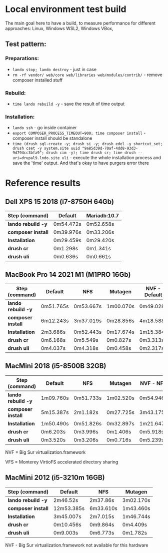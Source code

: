 # Local environment test build

The main goal here to have a build, to measure performance for different approaches: Linux, Windows WSL2, Windows VBox,

## Test pattern:
### Preparations:
- `lando stop; lando destroy` - just in case
- `rm -rf vendor/ web/core web/libraries web/modules/contrib/` - remove composer installed stuff
### Rebuild:
- `time lando rebuild -y` - save the result of time output
### Installation:
- `lando ssh` - go inside container
- `export COMPOSER_PROCESS_TIMEOUT=900; time composer install` - composer install should be standalone
- `time (drush sql-create -y; drush si -y; drush edel -y shortcut_set; drush cset -y system.site uuid "9a85d39d-70af-4dd8-93d3-9d794cc3bfa9"; drush cim -y); time drush cr; time drush --uri=drupal9.lndo.site uli` - execute the whole installation process and save the 'time' output. And that's okay to have purgers error there

# Reference results

## Dell XPS 15 2018 (i7-8750H 64Gb)

Step (command) | Default | Mariadb:10.7
--- | --- | ---
**lando rebuild -y** | 0m54.472s | 0m52.658s
**composer install** | 0m39.976s | 0m33.206s
**Installation** | 0m29.459s | 0m29.420s
**drush cr** | 0m1.298s | 0m1.341s
**drush uli** | 0m0.636s | 0m0.661s

## MacBook Pro 14 2021 M1 (M1PRO 16Gb)

Step (command) | Default | NFS | Mutagen | NVF - Default | NVF - NFS | NVF - NFS+VFS | NVF - Mutagen+VFS | NVF - Mutagen
--- | --- | --- | --- | --- | --- | --- | --- | ---
**lando rebuild -y** | 0m51.765s | 0m53.667s | 1m00.070s | 0m49.028s | 0m45.311s | 0m45.893s | 0m49.446s | 0m56.399s
**composer install** | 6m12.243s | 3m37.019s | 0m28.856s | 4m18.588s | 2m21.539s | 2m33.923s | 0m29.812s | 0m25.302s
**Installation** | 2m3.686s | 0m52.443s | 0m17.674s | 1m15.384s | 0m43.886s | 0m36.884s | 0m15.371s | 0m17.122s
**drush cr** | 0m6.168s | 0m5.549s | 0m0.827s | 0m3.313s | 0m4.965s | 0m3.540s | 0m0.736s | 0m0.691s
**drush uli** | 0m4.037s | 0m4.318s | 0m0.458s | 0m2.317s | 0m3.637s | 0m2.438s | 0m0.382s | 0m0.383s

## MacMini 2018 (i5-8500B 32GB)

Step (command) | Default | NFS | Mutagen | NVF - NFS | NVF - VFS | NVF - Mutangen+VFS | NVF - Mutagen
--- | --- | --- | --- | --- | --- | --- | ---
**lando rebuild -y** | 1m09.760s | 0m51.733s | 1m02.520s | 0m54.946s | 0m52.401s | 0m58.567s | 1m03.250s
**composer install** | 5m15.387s | 2m1.182s | 0m27.725s | 3m43.175s | 2m25.208s | 0m30.047s | 1m4.242s
**Installation** | 1m50.490s | 0m51.826s | 0m32.897s | 1m21.647s | 1m20.198s | 0m44.975s | 0m48.675s
**drush cr** | 0m6.203s | 0m3.996s | 0m1.406s | 0m5.918s | 0m4.872s | 0m1.709s | 0m2.002s
**drush uli** | 0m3.520s | 0m3.206s | 0m0.716s | 0m5.239s | 0m3.104s | 0m0.833s | 0m0.840s

NVF = Big Sur virtualization.framework

VFS = Monterey VirtioFS accelerated directory sharing

## MacMini 2012 (i5-3210m 16GB)

Step (command) | Default | NFS | Mutagen
--- | --- | --- | ---
**lando rebuild -y** | 2m46.52s | 2m37.86s | 3m02.170s
**composer install** | 12m53.385s | 6m33.610s | 1m43.460s
**Installation** | 3m45.007s | 2m7.015s | 1m46.744s
**drush cr** | 0m10.456s | 0m9.864s | 0m4.409s
**drush uli** | 0m9.003s | 0m6.773s | 0m1.782s

NVF - Big Sur virtualization.framework not available for this hardware
